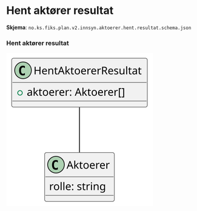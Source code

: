 # Hent aktører resultat

**Skjema**: `no.ks.fiks.plan.v2.innsyn.aktoerer.hent.resultat.schema.json`

### Hent aktører resultat

![aktoerer-hent-resultat](aktoerer-hent-resultat.svg)

